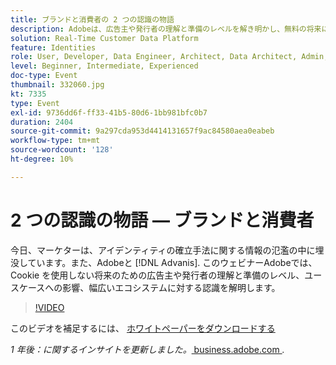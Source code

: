 ```yaml
---
title: ブランドと消費者の 2 つの認識の物語
description: Adobeは、広告主や発行者の理解と準備のレベルを解き明かし、無料の将来に対する理解と対応、ユースケースへの影響、広範なエコシステムに対する広告主や発行者の認識を明らかにします。
solution: Real-Time Customer Data Platform
feature: Identities
role: User, Developer, Data Engineer, Architect, Data Architect, Admin, Leader
level: Beginner, Intermediate, Experienced
doc-type: Event
thumbnail: 332060.jpg
kt: 7335
type: Event
exl-id: 9736dd6f-ff33-41b5-80d6-1bb981bfc0b7
duration: 2404
source-git-commit: 9a297cda953d4414131657f9ac84580aea0eabeb
workflow-type: tm+mt
source-wordcount: '128'
ht-degree: 10%

---
```


# 2 つの認識の物語 — ブランドと消費者

今日、マーケターは、アイデンティティの確立手法に関する情報の氾濫の中に埋没しています。また、Adobeと [!DNL Advanis]. このウェビナーAdobeでは、Cookie を使用しない将来のための広告主や発行者の理解と準備のレベル、ユースケースへの影響、幅広いエコシステムに対する認識を解明します。

>[!VIDEO](https://video.tv.adobe.com/v/332060/?quality=12&learn=on)

このビデオを補足するには、 [ホワイトペーパーをダウンロードする](./../assets/whitepaper-a-tale-of-two-perceptions.pdf)

*1 年後：に関するインサイトを更新しました。*<a href="https://business.adobe.com/blog/perspectives/a-tale-of-two-perceptions-readiness-for-a-cookieless-future"> business.adobe.com </a>*.*
